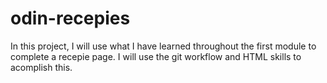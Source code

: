 # odin-recepies
In this project, I will use what I have learned throughout the first module to
complete a recepie page. I will use the git workflow and HTML skills to acomplish 
this. 
